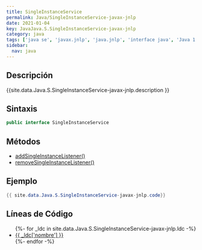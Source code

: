 ```yaml
---
title: SingleInstanceService
permalink: Java/SingleInstanceService-javax-jnlp
date: 2021-01-04
key: JavaJava.S.SingleInstanceService-javax-jnlp
category: java
tags: ['java se', 'javax.jnlp', 'java.jnlp', 'interface java', 'Java 1.5']
sidebar: 
  nav: java
---
```


## Descripción
{{site.data.Java.S.SingleInstanceService-javax-jnlp.description }}

## Sintaxis
~~~java
public interface SingleInstanceService
~~~

## Métodos
* [addSingleInstanceListener()](/Java/SingleInstanceService-javax-jnlp/addSingleInstanceListener)
* [removeSingleInstanceListener()](/Java/SingleInstanceService-javax-jnlp/removeSingleInstanceListener)

## Ejemplo
~~~java
{{ site.data.Java.S.SingleInstanceService-javax-jnlp.code}}
~~~

## Líneas de Código
<ul>
{%- for _ldc in site.data.Java.S.SingleInstanceService-javax-jnlp.ldc -%}
   <li>
       <a href="{{_ldc['url'] }}">{{ _ldc['nombre'] }}</a>
   </li>
{%- endfor -%}
</ul>
